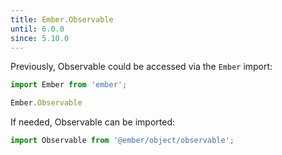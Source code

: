 ```yaml
---
title: Ember.Observable
until: 6.0.0
since: 5.10.0
---
```



Previously, Observable could be accessed via the `Ember` import:
```js
import Ember from 'ember';

Ember.Observable
```

 If needed, Observable can be imported:
```js
import Observable from '@ember/object/observable';
```
